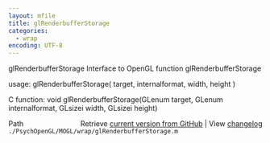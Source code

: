 ```yaml
---
layout: mfile
title: glRenderbufferStorage
categories:
  - wrap
encoding: UTF-8
---
```


glRenderbufferStorage  Interface to OpenGL function glRenderbufferStorage  

usage:  glRenderbufferStorage( target, internalformat, width, height )  

C function:  void glRenderbufferStorage(GLenum target, GLenum internalformat, GLsizei width, GLsizei height)  


<div class="code_header" style="text-align:right;">
  <span style="float:left;">Path&nbsp;&nbsp;</span> <span class="counter">Retrieve <a href=
  "https://raw.github.com/Psychtoolbox-3/Psychtoolbox-3/beta/./PsychOpenGL/MOGL/wrap/glRenderbufferStorage.m">current version from GitHub</a> | View <a href=
  "https://github.com/Psychtoolbox-3/Psychtoolbox-3/commits/beta/./PsychOpenGL/MOGL/wrap/glRenderbufferStorage.m">changelog</a></span>
</div>
<div class="code">
  <code>./PsychOpenGL/MOGL/wrap/glRenderbufferStorage.m</code>
</div>
